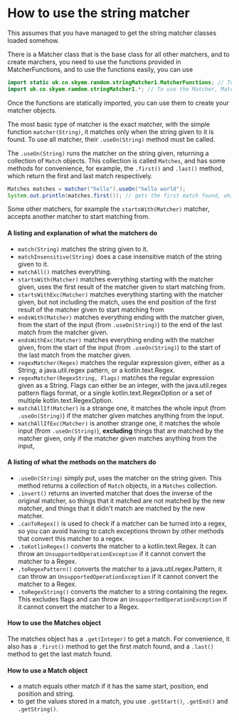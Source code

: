 How to use the string matcher
=============================
This assumes that you have managed to get the string matcher classes loaded somehow.

There is a Matcher class that is the base class for all other matchers, and to create marchers, you need to use the functions provided in MatcherFunctions, and to use the functions easily, you can use
```Java
import static uk.co.skyem.random.stringMatcher1.MatcherFunctions; // To use the matcher functions
import uk.co.skyem.ramdom.stringMatcher1.*; // To use the Matcher, Match, and Matches classes
```
Once the functions are statically imported, you can use them to create your matcher objects.

The most basic type of matcher is the exact matcher, with the simple function ```matcher(String)```, it matches only when the string given to it is found.
To use all matcher, their ```.useOn(String)``` method must be called.

The ```.useOn(String)``` runs the matcher on the string given, returning a collection of ```Match``` objects.
This collection is called ```Matches```, and has some methods for convenience, for example, the ```.first()``` and ```.last()``` method, which return the first and last match respectively.
```Java
Matches matches = matcher("hello").useOn("hello world");
System.out.println(matches.first()); // gets the first match found, which is this case, is "hello", with the start position 0, and the end position of 6.
```

Some other matchers, for example the ```startsWith(Matcher)``` matcher, accepts another matcher to start matching from.

#### A listing and explanation of what the matchers do
* ```match(String)``` matches the string given to it.
* ```matchInsensitive(String)``` does a case insensitive match of the string given to it.
* ```matchAll()``` matches everything.
* ```startsWith(Matcher)``` matches everything starting with the matcher given, uses the first result of the matcher given to start matching from.
* ```startsWithExc(Matcher)``` matches everything starting with the matcher given, but not including the match, uses the end position of the first result of the matcher given to start matching from
* ```endsWith(Matcher)``` matches everything ending with the matcher given, from the start of the input (from ```.useOn(String)```) to the end of the last match from the matcher given.
* ```endsWithExc(Matcher)``` matches everything ending with the matcher given, from the start of the input (from ```.useOn(String)```) to the start of the last match from the matcher given.
* ```regexMatcher(Regex)``` matches the regular expression given, either as a String, a java.util.regex pattern, or a kotlin.text.Regex.
* ```regexMatcher(RegexString, Flags)``` matches the regular expression given as a String. Flags can either be an integer, with the java.util.regex pattern flags format, or a single kotlin.text.RegexOption or a set of multiple kotlin.text.RegexOption.
* ```matchAllIf(Matcher)``` is a strange one, it matches the whole input (from ```.useOn(String)```) if the matcher given matches anything from the input.
* ```matchAllIfExc(Matcher)``` is another strange one, it matches the whole input (from ```.useOn(String)```), **excluding** things that are matched by the matcher given, only if the matcher given matches anything from the input,

#### A listing of what the methods on the matchers do
* ```.useOn(String)``` simply put, uses the matcher on the string given. This method returns a collection of ```Match``` objects, in a ```Matches``` collection.
* ```.invert()``` returns an inverted matcher that does the inverse of the original matcher, so things that it matched are not matched by the new matcher, and things that it didn't match are matched by the new matcher.
* ```.canToRegex()``` is used to check if a matcher can be turned into a regex, so you can avoid having to catch exceptions thrown by other methods that convert this matcher to a regex.
* ```.toKotlinRegex()``` converts the matcher to a kotlin.text.Regex. It can throw an ```UnsupportedOperationException``` if it cannot convert the matcher to a Regex.
* ```.toRegexPattern()``` converts the matcher to a java.util.regex.Pattern, it can throw an ```UnsupportedOperationException``` if it cannot convert the matcher to a Regex.
* ```.toRegexString()``` converts the matcher to a string containing the regex. This excludes flags and can throw an ```UnsupportedOperationException``` if it cannot convert the matcher to a Regex.

#### How to use the Matches object
The matches object has a ```.get(Integer)``` to get a match.
For convenience, it also has a ```.first()``` method to get the first match found, and a ```.last()``` method to get the last match found.

#### How to use a Match object
* a match equals other match if it has the same start, position, end position and string.
* to get the values stored in a match, you use ```.getStart()```, ```.getEnd()``` and ```.getString()```.
